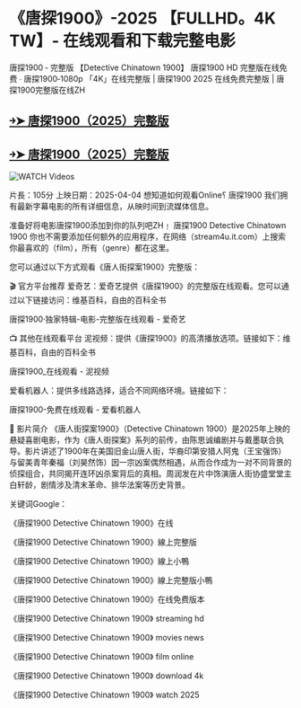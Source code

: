 # 《唐探1900》-2025 【FULLHD。4K TW】- 在线观看和下载完整电影
唐探1900 ‑ 完整版 【Detective Chinatown 1900】 唐探1900 H͏D͏ 完整版在线免费 ∙ 唐探1900‑1080p 「4͏K͏」在线完整版 | 唐探1900 2025͏ 在线免费完整版 | 唐探1900完整版在线Z͏H͏

## [￫➤ 唐探1900（2025）完整版](https://detectivechinatowntw2025.blogspot.com/2025/04/1900-2025-fullhd4k-tw.html)

## [￫➤ 唐探1900（2025）完整版](https://detectivechinatowntw2025.blogspot.com/2025/04/1900-2025-fullhd4k-tw.html)

<a href="https://detectivechinatowntw2025.blogspot.com/2025/04/1900-2025-fullhd4k-tw.html" rel="nofollow" data-target="animated-image.originalLink"><img src="https://camo.githubusercontent.com/8a4f000d20f83aca3bf7ec5f350d767afa0574a8a352519fd8cfa583a6f93a33/68747470733a2f2f692e696d6775722e636f6d2f644a486b345a712e676966" alt="WATCH Videos" data-canonical-src="https://i.imgur.com/dJHk4Zq.gif" style="max-width: 100%; display: inline-block;" data-target="animated-image.originalImage"></a>

片長：1͏0͏5͏分 上映日期：2025͏-0͏4͏-0͏4͏ 想知道如何观看Online؟ 唐探1900 我们拥有最新字幕电影的所有详细信息，从映时间到流媒体信息。

准备好将电影唐探1900添加到你的队列吧Z͏H͏﹗ 唐探1900 Detective Chinatown 1900 你也不需要添加任何额外的应用程序，在网络（stream4u.it.com）上搜索你最喜欢的（film），所有（genre）都在这里。

​您可以通过以下方式观看《唐人街探案1900》完整版：​

🎬 官方平台推荐
爱奇艺：​爱奇艺提供《唐探1900》的完整版在线观看。您可以通过以下链接访问：​
维基百科，自由的百科全书

唐探1900·独家特辑-电影-完整版在线观看 - 爱奇艺

📺 其他在线观看平台
泥视频：​提供《唐探1900》的高清播放选项。链接如下：​
维基百科，自由的百科全书

唐探1900_在线观看 - 泥视频

爱看机器人：​提供多线路选择，适合不同网络环境。链接如下：​

唐探1900-免费在线观看 - 爱看机器人

📖 影片简介
《唐人街探案1900》（Detective Chinatown 1900）是2025年上映的悬疑喜剧电影，作为《唐人街探案》系列的前传，由陈思诚编剧并与戴墨联合执导。​影片讲述了1900年在美国旧金山唐人街，华裔印第安猎人阿鬼（王宝强饰）与留美青年秦福（刘昊然饰）因一宗凶案偶然相遇，从而合作成为一对不同背景的侦探组合，共同揭开连环凶杀案背后的真相。​周润发在片中饰演唐人街协盛堂堂主白轩龄，剧情涉及清末革命、排华法案等历史背景。


关键词Google：

《唐探1900 Detective Chinatown 1900》在线

《唐探1900 Detective Chinatown 1900》線上完整版

《唐探1900 Detective Chinatown 1900》線上小鴨

《唐探1900 Detective Chinatown 1900》線上完整版小鴨

《唐探1900 Detective Chinatown 1900》在线免费版本

《唐探1900 Detective Chinatown 1900》 s͏t͏r͏e͏a͏m͏i͏n͏g͏ h͏d͏

《唐探1900 Detective Chinatown 1900》 m͏o͏v͏i͏e͏s͏ n͏e͏w͏s͏

《唐探1900 Detective Chinatown 1900》 f͏i͏l͏m͏ o͏n͏l͏i͏n͏e͏

《唐探1900 Detective Chinatown 1900》 d͏o͏w͏n͏l͏o͏a͏d͏ 4͏k͏

《唐探1900 Detective Chinatown 1900》 w͏a͏t͏c͏h͏ 2025


